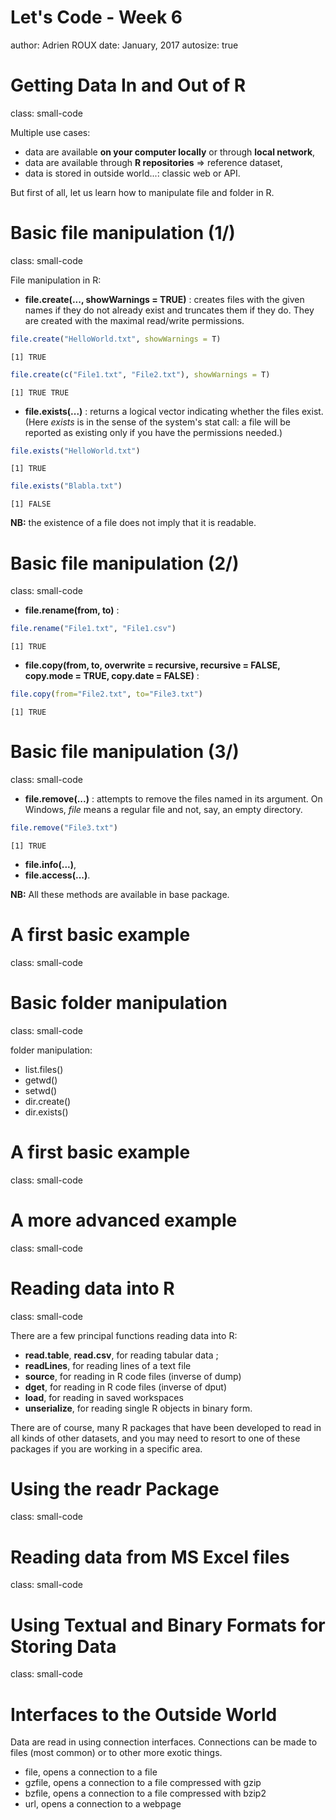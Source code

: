 <style>
.small-code pre code {
  font-size: 1em;
}
</style>

Let's Code - Week 6
========================================================
author: Adrien ROUX
date: January, 2017
autosize: true

Getting Data In and Out of R
========================================================
class: small-code

Multiple use cases:
* data are available **on your computer locally** or through **local network**,
* data are available through **R repositories** => reference dataset,
* data is stored in outside world...: classic web or API.

But first of all, let us learn how to manipulate file and folder in R.

Basic file manipulation (1/)
========================================================
class: small-code

File manipulation in R:
* **file.create(..., showWarnings = TRUE)** : creates files with the given names if they do not already exist and truncates them if they do. They are created with the maximal read/write permissions.


```r
file.create("HelloWorld.txt", showWarnings = T)
```

```
[1] TRUE
```

```r
file.create(c("File1.txt", "File2.txt"), showWarnings = T)
```

```
[1] TRUE TRUE
```

* **file.exists(...)** :  returns a logical vector indicating whether the files exist. (Here *exists* is in the sense of the system's stat call: a file will be reported as existing only if you have the permissions needed.)


```r
file.exists("HelloWorld.txt")
```

```
[1] TRUE
```

```r
file.exists("Blabla.txt")
```

```
[1] FALSE
```

**NB:** the existence of a file does not imply that it is readable.

Basic file manipulation (2/)
========================================================
class: small-code

* **file.rename(from, to)** : 

```r
file.rename("File1.txt", "File1.csv")
```

```
[1] TRUE
```

* **file.copy(from, to, overwrite = recursive, recursive = FALSE, copy.mode = TRUE, copy.date = FALSE)** :

```r
file.copy(from="File2.txt", to="File3.txt")
```

```
[1] TRUE
```

Basic file manipulation (3/)
========================================================
class: small-code

* **file.remove(...)** : attempts to remove the files named in its argument. On Windows, *file* means a regular file and not, say, an empty directory.

```r
file.remove("File3.txt")
```

```
[1] TRUE
```

* **file.info(...)**,
* **file.access(...)**.

**NB:** All these methods are available in base package.

A first basic example
========================================================
class: small-code



Basic folder manipulation
========================================================
class: small-code

folder manipulation:
* list.files()
* getwd()
* setwd()
* dir.create()
* dir.exists()

A first basic example
========================================================
class: small-code



A more advanced example
========================================================
class: small-code



Reading data into R
========================================================
class: small-code

There are a few principal functions reading data into R:

* **read.table**, **read.csv**, for reading tabular data ;
* **readLines**, for reading lines of a text file
* **source**, for reading in R code files (inverse of dump)
* **dget**, for reading in R code files (inverse of dput)
* **load**, for reading in saved workspaces
* **unserialize**, for reading single R objects in binary form.

There are of course, many R packages that have been developed to read in all kinds of other datasets, and you may need to resort to one of these packages if you are working in a specific area.

Using the readr Package
========================================================
class: small-code



Reading data from MS Excel files
========================================================
class: small-code



Using Textual and Binary Formats for Storing Data
========================================================
class: small-code



Interfaces to the Outside World
========================================================
Data are read in using connection interfaces. Connections can be made to files (most common) or to other more exotic things.

- file, opens a connection to a file
- gzfile, opens a connection to a file compressed with gzip
- bzfile, opens a connection to a file compressed with bzip2
- url, opens a connection to a webpage


